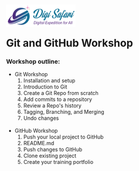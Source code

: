 

<img align="left" src="markdown_imgs/logo.png" height = 60></img>
<br>

<br>
<div>
    <h1>Git and GitHub Workshop</h1>
    <h3>Workshop outline:</h3>
    <ul>
        <li>Git Workshop
            <ol>
                <li>Installation and setup</li>
                <li>Introduction to Git</li>
                <li>Create a Git Repo from scratch</li>
                <li>Add commits to a repository</li>
                <li>Review a Repo's history</li>
                <li>Tagging, Branching, and Merging</li>
                <li>Undo changes</li>
            </ol>
        </li><br>
        <li>GitHub Workshop
                <ol>
                    <li>Push your local project to GitHub</li>
                    <li>README.md</li>
                    <li>Push changes to GitHub</li>
                    <li>Clone existing project</li>
                    <li>Create your training portfolio</li>
                </ol>
            </li>
    </ul>
</div>
